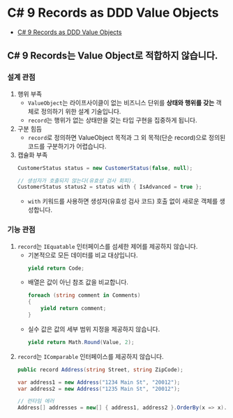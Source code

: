 # C# 9 Records as DDD Value Objects
- [C# 9 Records as DDD Value Objects](https://enterprisecraftsmanship.com/posts/csharp-records-value-objects/)

## C# 9 Records는 Value Object로 적합하지 않습니다.

### 설계 관점
1. 행위 부족
   - `ValueObject`는 라이프사이클이 없는 비즈니스 단위를 **상태와 행위를 갖는** 객체로 정의하기 위한 설계 기술입니다.
   - `record`는 행위가 없는 상태만을 갖는 타입 구현을 집중하게 됩니다.
1. 구분 힘듬
   - `record`로 정의하면 ValueObject 목적과 그 외 목적(단순 record)으로 정의된 코드를 구분하기가 어렵습니다.
1. 캡슐화 부족
   ```cs
   CustomerStatus status = new CustomerStatus(false, null);

   // 생성자가 호출되지 않는다(유효성 검사 회피).
   CustomerStatus status2 = status with { IsAdvanced = true };
   ```
   - `with` 키워드를 사용하면 생성자(유효성 검사 코드) 호출 없이 새로운 객체를 생성합니다.

### 기능 관점
1. `record`는 `IEquatable` 인터페이스를 섬세한 제어를 제공하지 않습니다.
   - 기본적으로 모든 데이터를 비교 대상입니다.
     ```cs
     yield return Code;
     ```
   - 배열은 값이 아닌 참조 값을 비교합니다.
     ```cs
     foreach (string comment in Comments)
     {
         yield return comment;
     }
     ```
   - 실수 값은 값의 세부 범위 지정을 제공하지 않습니다.
     ```cs
     yield return Math.Round(Value, 2);
     ```
1. `record`는 `IComparable` 인터페이스를 제공하지 않습니다.
   ```cs
   public record Address(string Street, string ZipCode);

   var address1 = new Address("1234 Main St", "20012");
   var address2 = new Address("1235 Main St", "20012");

   // 런타임 에러
   Address[] addresses = new[] { address1, address2 }.OrderBy(x => x).ToArray();
   ```